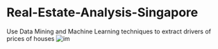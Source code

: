 # Real-Estate-Analysis-Singapore
Use Data Mining and Machine Learning techniques to extract drivers of prices of houses
![im](files/tree.jpg)
